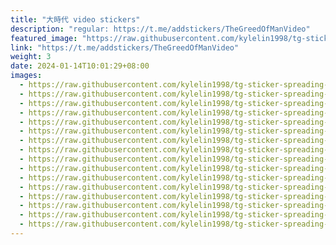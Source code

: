 ```yaml
---
title: "大時代 video stickers"
description: "regular: https://t.me/addstickers/TheGreedOfManVideo"
featured_image: "https://raw.githubusercontent.com/kylelin1998/tg-sticker-spreading-worldwide-images/main/img/20333e5e-b750-4539-95d5-2b09fc0ac5a5.jpg"
link: "https://t.me/addstickers/TheGreedOfManVideo"
weight: 3
date: 2024-01-14T10:01:29+08:00
images:
  - https://raw.githubusercontent.com/kylelin1998/tg-sticker-spreading-worldwide-images/main/img/20333e5e-b750-4539-95d5-2b09fc0ac5a5.jpg
  - https://raw.githubusercontent.com/kylelin1998/tg-sticker-spreading-worldwide-images/main/img/f0ea79cd-8a06-4fd6-a39c-c6e6e4864a21.jpg
  - https://raw.githubusercontent.com/kylelin1998/tg-sticker-spreading-worldwide-images/main/img/a33216eb-45b3-4c2f-8bbc-2cf26ead3942.jpg
  - https://raw.githubusercontent.com/kylelin1998/tg-sticker-spreading-worldwide-images/main/img/578ab50c-662b-44b6-9e29-b906de5e5553.jpg
  - https://raw.githubusercontent.com/kylelin1998/tg-sticker-spreading-worldwide-images/main/img/dd26bca0-db40-4a04-bd6a-bc5578988296.jpg
  - https://raw.githubusercontent.com/kylelin1998/tg-sticker-spreading-worldwide-images/main/img/cabbd432-12ee-4fbc-8bdb-83fe6c3959e8.jpg
  - https://raw.githubusercontent.com/kylelin1998/tg-sticker-spreading-worldwide-images/main/img/75768fd6-6933-4877-93aa-9de4233ddded.jpg
  - https://raw.githubusercontent.com/kylelin1998/tg-sticker-spreading-worldwide-images/main/img/613db427-6bf4-4888-b9fa-ef06a2ee824f.jpg
  - https://raw.githubusercontent.com/kylelin1998/tg-sticker-spreading-worldwide-images/main/img/6aecb622-1827-4218-97f4-15c8dca41dd0.jpg
  - https://raw.githubusercontent.com/kylelin1998/tg-sticker-spreading-worldwide-images/main/img/2807bd67-a3ad-4f02-9f5d-3428fcba4f38.jpg
  - https://raw.githubusercontent.com/kylelin1998/tg-sticker-spreading-worldwide-images/main/img/d33c37c1-ada6-45ad-8389-8dc71307589b.jpg
  - https://raw.githubusercontent.com/kylelin1998/tg-sticker-spreading-worldwide-images/main/img/b4ebda43-c5bf-4612-b666-63907f28a173.jpg
  - https://raw.githubusercontent.com/kylelin1998/tg-sticker-spreading-worldwide-images/main/img/6fb61105-e461-4f44-9b32-960416d46b3b.jpg
  - https://raw.githubusercontent.com/kylelin1998/tg-sticker-spreading-worldwide-images/main/img/95aae297-fe95-4461-9818-4859f9c7ef78.jpg
  - https://raw.githubusercontent.com/kylelin1998/tg-sticker-spreading-worldwide-images/main/img/e10cbeb1-3d8e-4817-8b91-09d70d302410.jpg
  - https://raw.githubusercontent.com/kylelin1998/tg-sticker-spreading-worldwide-images/main/img/e261cb4d-49dd-4d76-ac11-436772dcd792.jpg
---
```

